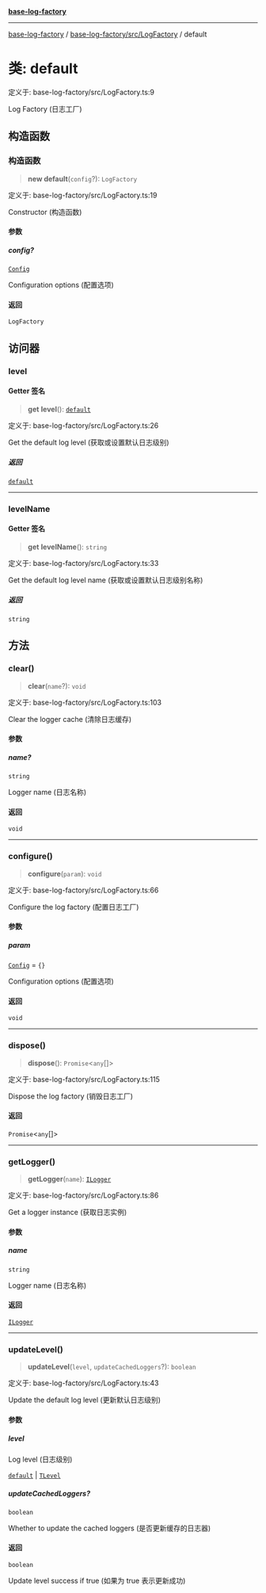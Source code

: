 [**base-log-factory**](../../../../index.md)

***

[base-log-factory](../../../../index.md) / [base-log-factory/src/LogFactory](../index.md) / default

# 类: default

定义于: base-log-factory/src/LogFactory.ts:9

Log Factory (日志工厂)

## 构造函数

### 构造函数

> **new default**(`config`?): `LogFactory`

定义于: base-log-factory/src/LogFactory.ts:19

Constructor (构造函数)

#### 参数

##### config?

[`Config`](../../typings/interfaces/Config.md)

Configuration options (配置选项)

#### 返回

`LogFactory`

## 访问器

### level

#### Getter 签名

> **get** **level**(): [`default`](../../LogLevel/enumerations/default.md)

定义于: base-log-factory/src/LogFactory.ts:26

Get the default log level (获取或设置默认日志级别)

##### 返回

[`default`](../../LogLevel/enumerations/default.md)

***

### levelName

#### Getter 签名

> **get** **levelName**(): `string`

定义于: base-log-factory/src/LogFactory.ts:33

Get the default log level name (获取或设置默认日志级别名称)

##### 返回

`string`

## 方法

### clear()

> **clear**(`name`?): `void`

定义于: base-log-factory/src/LogFactory.ts:103

Clear the logger cache (清除日志缓存)

#### 参数

##### name?

`string`

Logger name (日志名称)

#### 返回

`void`

***

### configure()

> **configure**(`param`): `void`

定义于: base-log-factory/src/LogFactory.ts:66

Configure the log factory (配置日志工厂)

#### 参数

##### param

[`Config`](../../typings/interfaces/Config.md) = `{}`

Configuration options (配置选项)

#### 返回

`void`

***

### dispose()

> **dispose**(): `Promise`\<`any`[]\>

定义于: base-log-factory/src/LogFactory.ts:115

Dispose the log factory (销毁日志工厂)

#### 返回

`Promise`\<`any`[]\>

***

### getLogger()

> **getLogger**(`name`): [`ILogger`](../../typings/interfaces/ILogger.md)

定义于: base-log-factory/src/LogFactory.ts:86

Get a logger instance (获取日志实例)

#### 参数

##### name

`string`

Logger name (日志名称)

#### 返回

[`ILogger`](../../typings/interfaces/ILogger.md)

***

### updateLevel()

> **updateLevel**(`level`, `updateCachedLoggers`?): `boolean`

定义于: base-log-factory/src/LogFactory.ts:43

Update the default log level (更新默认日志级别)

#### 参数

##### level

Log level (日志级别)

[`default`](../../LogLevel/enumerations/default.md) | [`TLevel`](../../typings/type-aliases/TLevel.md)

##### updateCachedLoggers?

`boolean`

Whether to update the cached loggers (是否更新缓存的日志器)

#### 返回

`boolean`

Update level success if true (如果为 true 表示更新成功)
